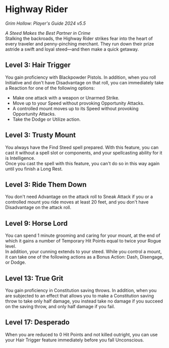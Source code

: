 # Highway Rider
*Grim Hollow: Player's Guide 2024 v5.5*

*A Steed Makes the Best Partner in Crime*  
Stalking the backroads, the Highway Rider strikes fear into the heart of every traveler and penny-pinching merchant. They run down their prize astride a swift and loyal steed—and then make a quick getaway.

## Level 3: Hair Trigger
You gain proficiency with Blackpowder Pistols. In addition, when you roll Initiative and don't have Disadvantage on that roll, you can immediately take a Reaction for one of the following options:
- Make one attack with a weapon or Unarmed Strike.
- Move up to your Speed without provoking Opportunity Attacks.
- A controlled mount moves up to its Speed without provoking Opportunity Attacks.
- Take the Dodge or Utilize action.

## Level 3: Trusty Mount
You always have the Find Steed spell prepared. With this feature, you can cast it without a spell slot or components, and your spellcasting ability for it is Intelligence.  
Once you cast the spell with this feature, you can't do so in this way again until you finish a Long Rest.

## Level 3: Ride Them Down
You don't need Advantage on the attack roll to Sneak Attack if you or a controlled mount you ride moves at least 20 feet, and you don't have Disadvantage on the attack roll.

## Level 9: Horse Lord
You can spend 1 minute grooming and caring for your mount, at the end of which it gains a number of Temporary Hit Points equal to twice your Rogue level.  
In addition, your cunning extends to your steed. While you control a mount, it can take one of the following actions as a Bonus Action: Dash, Disengage, or Dodge.

## Level 13: True Grit
You gain proficiency in Constitution saving throws. In addition, when you are subjected to an effect that allows you to make a Constitution saving throw to take only half damage, you instead take no damage if you succeed on the saving throw, and only half damage if you fail.

## Level 17: Desperado
When you are reduced to 0 Hit Points and not killed outright, you can use your Hair Trigger feature immediately before you fall Unconscious.